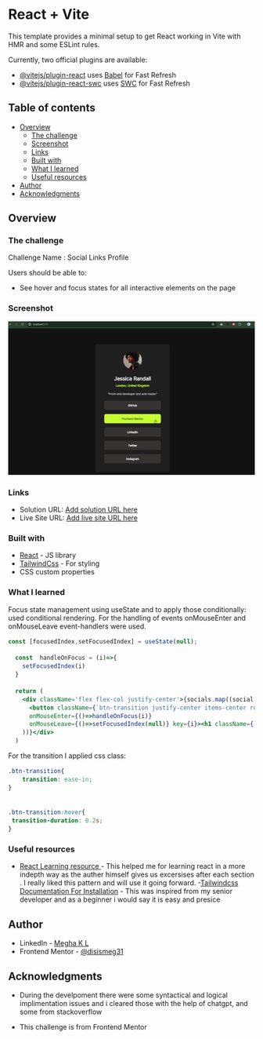 # React + Vite

This template provides a minimal setup to get React working in Vite with HMR and some ESLint rules.

Currently, two official plugins are available:

- [@vitejs/plugin-react](https://github.com/vitejs/vite-plugin-react/blob/main/packages/plugin-react/README.md) uses [Babel](https://babeljs.io/) for Fast Refresh
- [@vitejs/plugin-react-swc](https://github.com/vitejs/vite-plugin-react-swc) uses [SWC](https://swc.rs/) for Fast Refresh


## Table of contents

- [Overview](#overview)
  - [The challenge](#the-challenge)
  - [Screenshot](#screenshot)
  - [Links](#links)
  - [Built with](#built-with)
  - [What I learned](#what-i-learned)
  - [Useful resources](#useful-resources)
- [Author](#author)
- [Acknowledgments](#acknowledgments)

## Overview

### The challenge

Challenge Name : Social Links Profile

Users should be able to:

- See hover and focus states for all interactive elements on the page

### Screenshot

![](./src/assets/images/social-links-profile-output.png)

### Links

- Solution URL: [Add solution URL here](https://your-solution-url.com)
- Live Site URL: [Add live site URL here](https://your-live-site-url.com)

### Built with

- [React](https://reactjs.org/) - JS library
- [TailwindCss](https://tailwindcss.com/docs/) - For styling
- CSS custom properties
 
### What I learned

Focus state management using useState and to apply those conditionally: used conditional rendering.
For the handling of events onMouseEnter and onMouseLeave event-handlers were used.
 
```jsx
const [focusedIndex,setFocusedIndex] = useState(null);

  const  handleOnFocus = (i)=>{
    setFocusedIndex(i)
  }

  return (
    <div className='flex flex-col justify-center'>{socials.map((social,i)=>(
      <button className={`btn-transition justify-center items-center rounded-[10px] h-[55px]  m-3 ${focusedIndex === i ? ' bg-[#c5f82a] ':'  bg-[#333333]  '}`} 
      onMouseEnter={()=>handleOnFocus(i)}
      onMouseLeave={()=>setFocusedIndex(null)} key={i}><h1 className={`${focusedIndex === i ? 'text-[#333333] font-semibold':'text-[#ffffff] font-semibold' }`}>{social}</h1></button>
    ))}</div>
  )
```

For the transition I applied css class:

```css
.btn-transition{
    transition: ease-in;
}


.btn-transition:hover{
 transition-duration: 0.2s;
}
```
 
### Useful resources

- [React Learning resource ](https://github.com/Asabeneh/30-Days-Of-React/blob/master/01_Day_JavaScript_Refresher/01_javascript_refresher.md) - This helped me for learning react in a more indepth way as the auther himself gives us excersises after each section . I really liked this pattern and will use it going forward.
 -[Tailwindcss Documentation For Installation](https://tailwindcss.com/docs/installation) - This was inspired from my senior developer and as a beginner i would say it is easy and presice

## Author

- LinkedIn - [Megha K L](www.linkedin.com/in/312meghakl)
- Frontend Mentor - [@disismeg31](https://www.frontendmentor.io/profile/disismeg31)
 
## Acknowledgments

 - During the develpoment there were some syntactical and logical implimentation issues and i cleared those with the help of chatgpt, and some from stackoverflow

 - This challenge is from Frontend Mentor 
